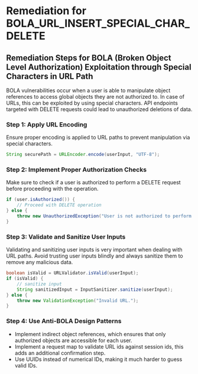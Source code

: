 # Remediation for BOLA_URL_INSERT_SPECIAL_CHAR_DELETE

## Remediation Steps for BOLA (Broken Object Level Authorization) Exploitation through Special Characters in URL Path 

BOLA vulnerabilities occur when a user is able to manipulate object references to access global objects they are not authorized to. In case of URLs, this can be exploited by using special characters. API endpoints targeted with DELETE requests could lead to unauthorized deletions of data.

### Step 1: Apply URL Encoding
Ensure proper encoding is applied to URL paths to prevent manipulation via special characters. 

```java
String securePath = URLEncoder.encode(userInput, "UTF-8");
```

### Step 2: Implement Proper Authorization Checks

Make sure to check if a user is authorized to perform a DELETE request before proceeding with the operation. 

```java
if (user.isAuthorized()) {
    // Proceed with DELETE operation
} else {
    throw new UnauthorizedException("User is not authorized to perform this action.");
}
```

### Step 3: Validate and Sanitize User Inputs 

Validating and sanitizing user inputs is very important when dealing with URL paths. Avoid trusting user inputs blindly and always sanitize them to remove any malicious data.

```java
boolean isValid = URLValidator.isValid(userInput);
if (isValid) {
    // sanitize input
    String sanitizedInput = InputSanitizer.sanitize(userInput);
} else {
    throw new ValidationException("Invalid URL.");
}
```

### Step 4: Use Anti-BOLA Design Patterns
- Implement indirect object references, which ensures that only authorized objects are accessible for each user.
- Implement a request map to validate URL ids against session ids, this adds an additional confirmation step. 
- Use UUIDs instead of numerical IDs, making it much harder to guess valid IDs.